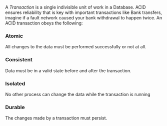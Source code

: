 

A *Transaction* is a single indivisible unit of work in a Database. ACID ensures reliability that is key with important transactions like Bank transfers, imagine if a fault network caused your bank withdrawal to happen twice. An ACID transaction obeys the following:


### Atomic
All changes to the data must be performed successfully or not at all.


### Consistent
Data must be in a valid state before and after the transaction.


### Isolated
No other process can change the data while the transaction is running


### Durable
The changes made by a transaction must persist.